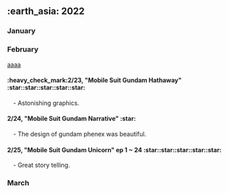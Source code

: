 <h2> :earth_asia: 2022 </h2>
<h3> January </h3>






<h3> February </h3>

<u>aaaa</u>

<h4>:heavy_check_mark:2/23, "Mobile Suit Gundam Hathaway" :star::star::star::star::star:  </h4>
&emsp;- Astonishing graphics.

<h4>2/24, "Mobile Suit Gundam Narrative" :star:  </h4>
&emsp;- The design of gundam phenex was beautiful.

<h4>2/25, "Mobile Suit Gundam Unicorn" ep 1 ~ 24 :star::star::star::star::star:  </h4>
&emsp;- Great story telling.




<h3> March </h3>
